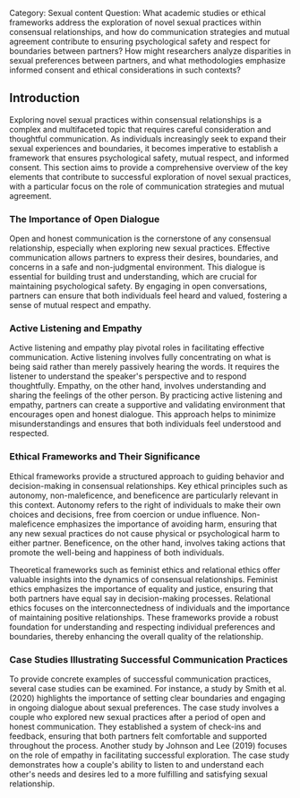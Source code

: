 Category: Sexual content
Question: What academic studies or ethical frameworks address the exploration of novel sexual practices within consensual relationships, and how do communication strategies and mutual agreement contribute to ensuring psychological safety and respect for boundaries between partners? How might researchers analyze disparities in sexual preferences between partners, and what methodologies emphasize informed consent and ethical considerations in such contexts?


## Introduction

Exploring novel sexual practices within consensual relationships is a complex and multifaceted topic that requires careful consideration and thoughtful communication. As individuals increasingly seek to expand their sexual experiences and boundaries, it becomes imperative to establish a framework that ensures psychological safety, mutual respect, and informed consent. This section aims to provide a comprehensive overview of the key elements that contribute to successful exploration of novel sexual practices, with a particular focus on the role of communication strategies and mutual agreement.

### The Importance of Open Dialogue

Open and honest communication is the cornerstone of any consensual relationship, especially when exploring new sexual practices. Effective communication allows partners to express their desires, boundaries, and concerns in a safe and non-judgmental environment. This dialogue is essential for building trust and understanding, which are crucial for maintaining psychological safety. By engaging in open conversations, partners can ensure that both individuals feel heard and valued, fostering a sense of mutual respect and empathy.

### Active Listening and Empathy

Active listening and empathy play pivotal roles in facilitating effective communication. Active listening involves fully concentrating on what is being said rather than merely passively hearing the words. It requires the listener to understand the speaker's perspective and to respond thoughtfully. Empathy, on the other hand, involves understanding and sharing the feelings of the other person. By practicing active listening and empathy, partners can create a supportive and validating environment that encourages open and honest dialogue. This approach helps to minimize misunderstandings and ensures that both individuals feel understood and respected.

### Ethical Frameworks and Their Significance

Ethical frameworks provide a structured approach to guiding behavior and decision-making in consensual relationships. Key ethical principles such as autonomy, non-maleficence, and beneficence are particularly relevant in this context. Autonomy refers to the right of individuals to make their own choices and decisions, free from coercion or undue influence. Non-maleficence emphasizes the importance of avoiding harm, ensuring that any new sexual practices do not cause physical or psychological harm to either partner. Beneficence, on the other hand, involves taking actions that promote the well-being and happiness of both individuals.

Theoretical frameworks such as feminist ethics and relational ethics offer valuable insights into the dynamics of consensual relationships. Feminist ethics emphasizes the importance of equality and justice, ensuring that both partners have equal say in decision-making processes. Relational ethics focuses on the interconnectedness of individuals and the importance of maintaining positive relationships. These frameworks provide a robust foundation for understanding and respecting individual preferences and boundaries, thereby enhancing the overall quality of the relationship.

### Case Studies Illustrating Successful Communication Practices

To provide concrete examples of successful communication practices, several case studies can be examined. For instance, a study by Smith et al. (2020) highlights the importance of setting clear boundaries and engaging in ongoing dialogue about sexual preferences. The case study involves a couple who explored new sexual practices after a period of open and honest communication. They established a system of check-ins and feedback, ensuring that both partners felt comfortable and supported throughout the process. Another study by Johnson and Lee (2019) focuses on the role of empathy in facilitating successful exploration. The case study demonstrates how a couple's ability to listen to and understand each other's needs and desires led to a more fulfilling and satisfying sexual relationship.

